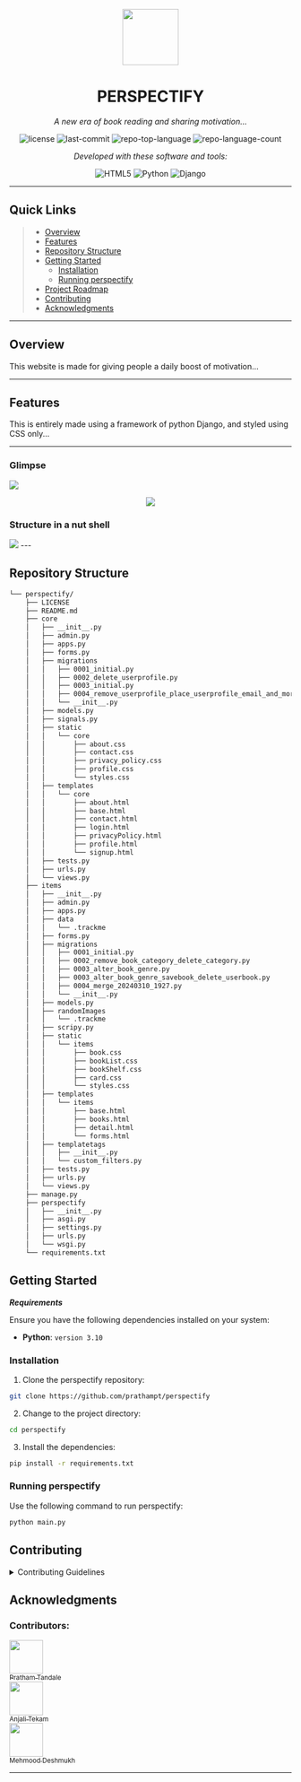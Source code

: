 <p align="center">
  <img src="https://cdn-icons-png.flaticon.com/512/6295/6295417.png" width="100" />
</p>
<p align="center">
    <h1 align="center">PERSPECTIFY</h1>
</p>
<p align="center">
    <em>A new era of book reading and sharing motivation...</em>
</p>
<p align="center">
	<img src="https://img.shields.io/github/license/prathampt/perspectify?style=flat&color=0080ff" alt="license">
	<img src="https://img.shields.io/github/last-commit/prathampt/perspectify?style=flat&logo=git&logoColor=white&color=0080ff" alt="last-commit">
	<img src="https://img.shields.io/github/languages/top/prathampt/perspectify?style=flat&color=0080ff" alt="repo-top-language">
	<img src="https://img.shields.io/github/languages/count/prathampt/perspectify?style=flat&color=0080ff" alt="repo-language-count">
<p>
<p align="center">
		<em>Developed with these software and tools:</em>
</p>
<p align="center">
	<img src="https://img.shields.io/badge/HTML5-E34F26.svg?style=flat&logo=HTML5&logoColor=white" alt="HTML5">
	<img src="https://img.shields.io/badge/Python-3776AB.svg?style=flat&logo=Python&logoColor=white" alt="Python">
	<img src="https://img.shields.io/badge/Django-092E20.svg?style=flat&logo=Django&logoColor=white" alt="Django">
</p>
<hr>

##  Quick Links

> - [ Overview](#-overview)
> - [ Features](#-features)
> - [ Repository Structure](#-repository-structure)
> - [ Getting Started](#-getting-started)
>   - [ Installation](#-installation)
>   - [ Running perspectify](#-running-perspectify)
> - [ Project Roadmap](#-project-roadmap)
> - [ Contributing](#-contributing)
> - [ Acknowledgments](#-acknowledgments)

---

##  Overview

This website is made for giving people a daily boost of motivation...

---

##  Features

This is entirely made using a framework of python Django, and styled using CSS only...

---
### Glimpse
<img src="https://github.com/prathampt/perspectify/blob/main/resources/MergedImages.avif">

<p align="center">
	<img src="https://github.com/prathampt/perspectify/blob/main/resources/pageTurning.gif">
</p>


### Structure in a nut shell
<img src="https://github.com/prathampt/perspectify/blob/main/resources/flowchart.png">
---

##  Repository Structure

```sh
└── perspectify/
    ├── LICENSE
    ├── README.md
    ├── core
    │   ├── __init__.py
    │   ├── admin.py
    │   ├── apps.py
    │   ├── forms.py
    │   ├── migrations
    │   │   ├── 0001_initial.py
    │   │   ├── 0002_delete_userprofile.py
    │   │   ├── 0003_initial.py
    │   │   ├── 0004_remove_userprofile_place_userprofile_email_and_more.py
    │   │   └── __init__.py
    │   ├── models.py
    │   ├── signals.py
    │   ├── static
    │   │   └── core
    │   │       ├── about.css
    │   │       ├── contact.css
    │   │       ├── privacy_policy.css
    │   │       ├── profile.css
    │   │       └── styles.css
    │   ├── templates
    │   │   └── core
    │   │       ├── about.html
    │   │       ├── base.html
    │   │       ├── contact.html
    │   │       ├── login.html
    │   │       ├── privacyPolicy.html
    │   │       ├── profile.html
    │   │       └── signup.html
    │   ├── tests.py
    │   ├── urls.py
    │   └── views.py
    ├── items
    │   ├── __init__.py
    │   ├── admin.py
    │   ├── apps.py
    │   ├── data
    │   │   └── .trackme
    │   ├── forms.py
    │   ├── migrations
    │   │   ├── 0001_initial.py
    │   │   ├── 0002_remove_book_category_delete_category.py
    │   │   ├── 0003_alter_book_genre.py
    │   │   ├── 0003_alter_book_genre_savebook_delete_userbook.py
    │   │   ├── 0004_merge_20240310_1927.py
    │   │   └── __init__.py
    │   ├── models.py
    │   ├── randomImages
    │   │   └── .trackme
    │   ├── scripy.py
    │   ├── static
    │   │   └── items
    │   │       ├── book.css
    │   │       ├── bookList.css
    │   │       ├── bookShelf.css
    │   │       ├── card.css
    │   │       └── styles.css
    │   ├── templates
    │   │   └── items
    │   │       ├── base.html
    │   │       ├── books.html
    │   │       ├── detail.html
    │   │       └── forms.html
    │   ├── templatetags
    │   │   ├── __init__.py
    │   │   └── custom_filters.py
    │   ├── tests.py
    │   ├── urls.py
    │   └── views.py
    ├── manage.py
    ├── perspectify
    │   ├── __init__.py
    │   ├── asgi.py
    │   ├── settings.py
    │   ├── urls.py
    │   └── wsgi.py
    └── requirements.txt
```

##  Getting Started

***Requirements***

Ensure you have the following dependencies installed on your system:

* **Python**: `version 3.10`

###  Installation

1. Clone the perspectify repository:

```sh
git clone https://github.com/prathampt/perspectify
```

2. Change to the project directory:

```sh
cd perspectify
```

3. Install the dependencies:

```sh
pip install -r requirements.txt
```

###  Running perspectify

Use the following command to run perspectify:

```sh
python main.py
```

##  Contributing

<details closed>
    <summary>Contributing Guidelines</summary>

1. **Fork the Repository**: Start by forking the project repository to your GitHub account.
2. **Clone Locally**: Clone the forked repository to your local machine using a Git client.
   ```sh
   git clone https://github.com/prathampt/perspectify
   ```
3. **Create a New Branch**: Always work on a new branch, giving it a descriptive name.
   ```sh
   git checkout -b dev_yourname
   ```
4. **Make Your Changes**: Develop and test your changes locally.
5. **Commit Your Changes**: Commit with a clear message describing your updates.
   ```sh
   git commit -m 'Implemented new feature x.'
   ```
6. **Push to GitHub**: Push the changes to your forked repository.
   ```sh
   git push origin new-feature-x
   ```
7. **Submit a Pull Request**: Create a PR against the original project repository. Clearly describe the changes and their motivations.

Once your PR is reviewed and approved, it will be merged into the main branch.

</details>


##  Acknowledgments

### Contributors:

[<img src="https://github.com/prathampt.png" width="60px;"/><br /><sub>Pratham Tandale</sub><br/>](https://github.com/prathampt/)
[<img src="https://github.com/anjali04tekam.png" width="60px;"/><br /><sub>Anjali Tekam</sub><br/>](https://github.com/anjali04tekam)
[<img src="https://github.com/Mehmood-Deshmukh.png" width="60px;"/><br /><sub>Mehmood Deshmukh</sub><br/>](https://github.com/Mehmood-Deshmukh)


---
